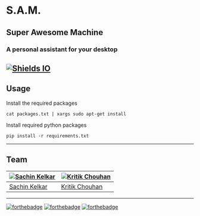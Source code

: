 # S.A.M. 

## Super Awesome Machine
### A personal assistant for your desktop 

[![Shields IO](https://img.shields.io/badge/Inspired%20by-J.A.R.V.I.S.-blue.svg)](http://marvel-movies.wikia.com/wiki/J.A.R.V.I.S.) 
----
## Usage
Install the required packages
```
cat packages.txt | xargs sudo apt-get install
```
Install required python packages
```
pip install -r requirements.txt
```
----

## Team

[![Sachin Kelkar](https://avatars2.githubusercontent.com/u/5997735?v=3&s=120)](http://s4chin.github.io) | [![Kritik Chouhan](http://i.imgur.com/fzHU7Ho.jpg)](https://github.com/casey26)
---|---
[Sachin Kelkar](http://s4chin.github.io) | [Kritik Chouhan](https://github.com/casey26)
----
[![forthebadge](http://forthebadge.com/images/badges/built-by-developers.svg)](http://forthebadge.com)
[![forthebadge](http://forthebadge.com/images/badges/built-with-love.svg)](http://forthebadge.com)
[![forthebadge](http://forthebadge.com/images/badges/built-with-swag.svg)](http://forthebadge.com)
